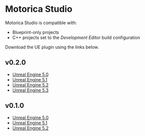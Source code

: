 # Motorica Studio
Motorica Studio is compatible with:

- Blueprint-only projects
- C++ projects set to the *Development Editor* build configuration

Download the UE plugin using the links below.

## v0.2.0

- [Unreal Engine 5.0](https://drive.google.com/file/d/1_jeqUyC3K_plzMg_FGlNv86x8r96iW_c/view)
- [Unreal Engine 5.1](https://drive.google.com/file/d/1Z3GTWCs2EtrL6O7tLNay89YQxj_qjDCI/view)
- [Unreal Engine 5.2](https://drive.google.com/file/d/19D4iCtS10GRSxf-TCq3O58-5E3thuqEe/view)
- [Unreal Engine 5.3](https://drive.google.com/file/d/18Si_ET88780tyP9F-Auhkv6ESl5PbL9M/view)

## v0.1.0

- [Unreal Engine 5.0](https://drive.google.com/file/d/1OPg8xVHwGEtfKKNBqjNkvxN7U-ctNIIh/view)
- [Unreal Engine 5.1](https://drive.google.com/file/d/1cbC6EhRxO5_ZS4bHcwEiQIynmIJjCLQb/view)
- [Unreal Engine 5.2](https://drive.google.com/file/d/1NYxJ9WG00Tc1AzyLMySDfMOVmmoCpsBC/view)
